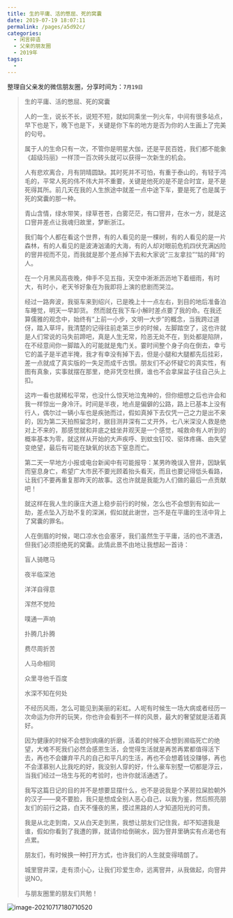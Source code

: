 ```yaml
---
title: 生的平庸、活的憋屈、死的窝囊
date: 2019-07-19 18:07:11
permalink: /pages/a5d92c/
categories:
  - 闲言碎语
  - 父亲的朋友圈
  - 2019年
tags:
  - 
---
```

整理自父亲发的微信朋友圈，分享时间为：`7月19日`



> 生的平庸、活的憋屈、死的窝囊
>
> 
>
> 人的一生，说长不长，说短不短，就如同乘坐一列火车，中间有很多站点，早下也是下，晚下也是下，关键是你下车的地方是否为你的人生画上了完美的句号。
>
> 属于人的生命只有一次，不管你是明星大伽，还是平民百姓，我们都不能象《超级玛丽》一样顶一百次砖头就可以获得一次新生的机会。
>
> 人有悲欢离合，月有阴晴圆缺。其时死并不可怕，有重于泰山的，有轻于鸿毛的，平常人死的伟不伟大并不重要，关键是他死的是不是合时宜，是不是死得其所。前几天在我的人生旅途中就差一点中途下车，要是死了也是属于死的窝囊的那一种。
>
> 青山含情，绿水带笑，绿草苍苍，白雾茫茫，有口窨井，在水一方，就是这口窨井差点让我魂归故里，梦断浙江。
>
> 我们每个人都在看这个世界，有的人看见的是一棵树，有的人看见的是一片森林，有的人看见的是波涛汹涌的大海，有的人却对眼前危机四伏充满凶险的窨井视而不见，而我就是那个差点掉下去和大家说“三友拿拉”“姑的拜“的人。
>
> 在一个月黑风高夜晚，伸手不见五指，天空中淅淅沥沥地下着细雨，有时大，有时小，老天爷好象在为我即将上演的悲剧而哭泣。
>
> 经过一路奔波，我驱车来到绍兴，已是晚上十一点左右，到目的地后准备泊车睡觉，明天一早卸货。
> 然而就在我下车小解时差点要了我的命。在我还算儒雅的观念中，始终有“上前一小步，文明一大步”的概念，当我跨过道伢，踏入草坪，我清楚的记得往前走第三步的时候，左脚踏空了，这也许就是人们常说的马失前蹄吧，真是人生无常，险恶无处不在，到处都是陷阱，在不经意间你一脚踏入的可能就是鬼门关。霎时间整个身子向在倒去，幸亏它的盖子是半遮半掩，我才有幸没有掉下去，但是小腿和大腿都先后挂彩，差一点就成了真实版的一失足而成千古恨。朋友们不必怀疑它的真实性，有图有真象，实事就摆在那里，绝非凭空杜撰，谁也不会拿屎盆子往自己头上扣。
>
> 这咋一看也就稀松平常，也没什么惊天地泣鬼神的，但你细想之后也许会和我一样惊出一身冷汗。时间是半夜，地点是偏僻的公路，路上已基本上没有行人，偶尔过一辆小车也是疾驰而过，假如真掉下去仅凭一己之力是出不来的，因为第二天拍照留念时，据目测井深有二丈开外，七八米深没人救是绝对上不来的，那感觉就和井底之蛙坐井观天是一个感觉，喊救命有人听到的概率基本为零，就这样从开始的大声疾呼、到蚊虫钉咬、驱体疼痛、由失望变绝望，最后有可能在缺氧的状态下窒息而亡。
>
> 第二天一早地方小报或电台新闻中有可能报导：某男昨晚误入窨井，因缺氧而窒息身亡，希望广大市民不要光顾着抬头看天，而且也要记得低头看路，让我们不要再重复那昨天的故事。这也许就是我能为人们做的最后一点贡献吧！
>
> 就这样在我人生的康庄大道上稳步前行的时候，怎么也不会想到有如此一劫，差点坠入万劫不复的深渊，假如就此谢世，岂不是在平庸的生活中背上了窝囊的罪名。
>
> 人在倒眉的时候，喝口凉水也会塞牙，我们虽然生于平庸，活的也不潇洒，但我们必须拒绝死的窝囊。此情此景不由地让我想起一首诗：
>
> 
>
> 盲人骑瞎马
>
> 夜半临深池
>
> 洋洋自得意
>
> 浑然不觉险
>
> 噗通一声响
>
> 扑腾几扑腾
>
> 费尽周折苦
>
> 人马命相同
>
> 众里寻他千百度
>
> 水深不知在何处
>
> 
>
> 
>
> 不经历风雨，怎么可能见到美丽的彩虹。人呢有时候生一场大病或者经历一次命运为你开的玩笑，你也许会看到不一样的风景，最大的奢望就是活着真好。
>
> 因为健康的时候不会想到病痛的折磨，活着的时候不会想到濒临死亡的绝望，大难不死我们必然会感恩生活，会觉得生活就是再苦再累都值得活下去，再也不会嫌弃平凡的自己和平凡的生活，再也不会想着钱没赚够，再也不会漾慕别人比我吃的好，我没别人穿的好，什么豪车别墅一切都是浮云，当我们经过一场生与死的考验时，也许你就活通透了。
>
> 我写这篇日记的目的并不是想要显摆什么，也不是说我是个茅房拉屎脸朝外的汉子——臭不要脸，我只是想成全别人恶心自己，以我为鉴，然后照亮朋友们的前行之路，白天不懂夜的黑，摸过黑路的人才知道阳光的可贵。
>
> 我是从北走到南，又从白天走到黑，我想让朋友们记住我，却不知道我是谁，假如你看到了我遭的罪，就请你给倒碗水，因为窨井里确实有点渴也有点累。
>
> 朋友们，有时候换一种打开方式，也许我们的人生就变得晴朗了。
>
> 城里窨井深，走有须小心，让我们珍爱生命，远离窨井，从我做起，向窨井说NO。
>
> 
>
> 与朋友圈里的朋友们共勉！

![image-20210717180710520](https://tvax1.sinaimg.cn/large/008k1Yt0ly1gskck4g3lsj30ff1x5njk.jpg)